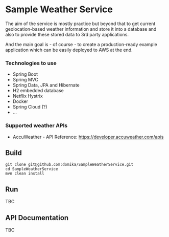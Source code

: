 # Sample Weather Service

The aim of the service is mostly practice but beyond that to get current geolocation-based weather information and store it into a database and also to provide these stored data to 3rd party applications.

And the main goal is - of course - to create a production-ready example application which can be easily deployed to AWS at the end.

### Technologies to use
- Spring Boot
- Spring MVC
- Spring Data, JPA and Hibernate
- H2 embedded database
- Netflix Hystrix
- Docker
- Spring Cloud (?)
- ...

### Supported weather APIs
- AccuWeather - API Reference: https://developer.accuweather.com/apis

## Build
```
git clone git@github.com:domika/SampleWeatherService.git
cd SampleWeatherService
mvn clean install
```

## Run

TBC

## API Documentation

TBC
